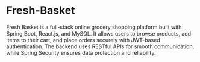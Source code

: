 # Fresh-Basket
Fresh Basket is a full-stack online grocery shopping platform built with Spring Boot, React.js, and MySQL. It allows users to browse products, add items to their cart, and place orders securely with JWT-based authentication. The backend uses RESTful APIs for smooth communication, while Spring Security ensures data protection and reliability.
